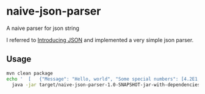# naive-json-parser
A naive parser for json string

I referred to [Introducing JSON](https://www.json.org/json-en.html)
and implemented a very simple json parser.

## Usage
```bash
mvn clean package
echo '  [   {"Message": "Hello, world", "Some special numbers": [4.2E1, 23E0, 3.1415926 ], "Today is Saturday" : true, "Needs to work": false, "Test for null": null}]' | \
  java -jar target/naive-json-parser-1.0-SNAPSHOT-jar-with-dependencies.jar
```